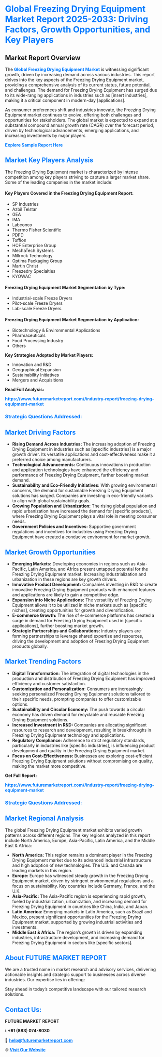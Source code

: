 <h1 style="color: #007BFF;">Global Freezing Drying Equipment Market Report 2025-2033: Driving Factors, Growth Opportunities, and Key Players</h1>

<section id="overview">
<h2>Market Report Overview</h2>
<p>The <a href="https://www.futuremarketreport.com//industry-report/freezing-drying-equipment-market" style="color: #007BFF; text-decoration: none;"><strong>Global Freezing Drying Equipment Market</strong></a> is witnessing significant growth, driven by increasing demand across various industries. This report delves into the key aspects of the Freezing Drying Equipment market, providing a comprehensive analysis of its current status, future potential, and challenges. The demand for Freezing Drying Equipment has surged due to its wide-ranging applications in industries such as [insert industries], making it a critical component in modern-day [applications].</p>
<p>As consumer preferences shift and industries innovate, the Freezing Drying Equipment market continues to evolve, offering both challenges and opportunities for stakeholders. The global market is expected to expand at a substantial compound annual growth rate (CAGR) over the forecast period, driven by technological advancements, emerging applications, and increasing investments by major players.</p>
</section>

<section id="overview">
<p><a href="https://www.futuremarketreport.com//request-sample/reportId=50458" style="color: #007BFF; text-decoration: none;"><strong>Explore Sample Report Here</strong></a></p>
</section>

<section id="key-players">
<h2 style="color: #007BFF;">Market Key Players Analysis</h2>
<p>The Freezing Drying Equipment market is characterized by intense competition among key players striving to capture a larger market share. Some of the leading companies in the market include:</p>
<h4>Key Players Covered in the Freezing Drying Equipment Report:</h4>
<ul><li>SP Industries</li><li>Azbil Telstar</li><li>GEA</li><li>IMA</li><li>Labconco</li><li>Thermo Fisher Scientific</li><li>PDFD</li><li>Tofflon</li><li>HOF Enterprise Group</li><li>MechaTech Systems</li><li>Millrock Technology</li><li>Optima Packaging Group</li><li>Martin Christ</li><li>Freezedry Specialties</li><li>KYOWAC</li></ul>
<h4>Freezing Drying Equipment Market Segmentation by Type:</h4>
<ul><li>Industrial-scale Freeze Dryers</li><li>Pilot-scale Freeze Dryers</li><li>Lab-scale Freeze Dryers</li></ul>

<h4>Freezing Drying Equipment Market Segmentation by Application:</h4>
<ul><li>Biotechnology &amp; Environmental Applications</li><li>Pharmaceuticals</li><li>Food Processing Industry</li><li>Others</li></ul>
<p><strong>Key Strategies Adopted by Market Players:</strong></p>
<ul>
<li>Innovation and R&D</li>
<li>Geographical Expansion</li>
<li>Sustainability Initiatives</li>
<li>Mergers and Acquisitions</li>
</ul>
</section>

<section>
<p><strong>Read Full Analysis: </strong></p><a href="https://www.futuremarketreport.com//industry-report/freezing-drying-equipment-market" style="color: #007BFF; text-decoration: none;"><strong>https://www.futuremarketreport.com//industry-report/freezing-drying-equipment-market</strong></a>
<h3 style="color: #007BFF;">Strategic Questions Addressed:</h3>
</section>

<section id="driving-factors">
<h2 style="color: #007BFF;">Market Driving Factors</h2>
<ul>
<li><strong>Rising Demand Across Industries:</strong> The increasing adoption of Freezing Drying Equipment in industries such as [specific industries] is a major growth driver. Its versatile applications and cost-effectiveness make it a preferred choice among manufacturers.</li>
<li><strong>Technological Advancements:</strong> Continuous innovations in production and application technologies have enhanced the efficiency and performance of Freezing Drying Equipment, further boosting market demand.</li>
<li><strong>Sustainability and Eco-Friendly Initiatives:</strong> With growing environmental concerns, the demand for sustainable Freezing Drying Equipment solutions has surged. Companies are investing in eco-friendly variants to align with global sustainability goals.</li>
<li><strong>Growing Population and Urbanization:</strong> The rising global population and rapid urbanization have increased the demand for [specific products], where Freezing Drying Equipment plays a vital role in meeting consumer needs.</li>
<li><strong>Government Policies and Incentives:</strong> Supportive government regulations and incentives for industries using Freezing Drying Equipment have created a conducive environment for market growth.</li>
</ul>
</section>

<section id="growth-opportunities">
<h2 style="color: #007BFF;">Market Growth Opportunities</h2>
<ul>
<li><strong>Emerging Markets:</strong> Developing economies in regions such as Asia-Pacific, Latin America, and Africa present untapped potential for the Freezing Drying Equipment market. Increasing industrialization and urbanization in these regions are key growth drivers.</li>
<li><strong>Innovative Product Development:</strong> Companies investing in R&D to create innovative Freezing Drying Equipment products with enhanced features and applications are likely to gain a competitive edge.</li>
<li><strong>Expansion into Niche Applications:</strong> The versatility of Freezing Drying Equipment allows it to be utilized in niche markets such as [specific niches], creating opportunities for growth and diversification.</li>
<li><strong>E-commerce Growth:</strong> The rise of e-commerce platforms has created a surge in demand for Freezing Drying Equipment used in [specific applications], further boosting market growth.</li>
<li><strong>Strategic Partnerships and Collaborations:</strong> Industry players are forming partnerships to leverage shared expertise and resources, driving the development and adoption of Freezing Drying Equipment products globally.</li>
</ul>
</section>

<section id="trending-factors">
<h2 style="color: #007BFF;">Market Trending Factors</h2>
<ul>
<li><strong>Digital Transformation:</strong> The integration of digital technologies in the production and distribution of Freezing Drying Equipment has improved efficiency and customer satisfaction.</li>
<li><strong>Customization and Personalization:</strong> Consumers are increasingly seeking personalized Freezing Drying Equipment solutions tailored to their specific needs, prompting companies to offer customizable options.</li>
<li><strong>Sustainability and Circular Economy:</strong> The push towards a circular economy has driven demand for recyclable and reusable Freezing Drying Equipment solutions.</li>
<li><strong>Increased Investment in R&D:</strong> Companies are allocating significant resources to research and development, resulting in breakthroughs in Freezing Drying Equipment technology and applications.</li>
<li><strong>Regulatory Compliance:</strong> Adherence to strict regulatory standards, particularly in industries like [specific industries], is influencing product development and quality in the Freezing Drying Equipment market.</li>
<li><strong>Focus on Cost-Effectiveness:</strong> Businesses are exploring cost-efficient Freezing Drying Equipment solutions without compromising on quality, making the market more competitive.</li>
</ul>
</section>

<section>
<p><strong>Get Full Report: </strong></p><a href="https://www.futuremarketreport.com//industry-report/freezing-drying-equipment-market" style="color: #007BFF; text-decoration: none;"><strong>https://www.futuremarketreport.com//industry-report/freezing-drying-equipment-market</strong></a>
<h3 style="color: #007BFF;">Strategic Questions Addressed:</h3>
</section>


<section id="regional-analysis">
<h2 style="color: #007BFF;">Market Regional Analysis</h2>
<p>The global Freezing Drying Equipment market exhibits varied growth patterns across different regions. The key regions analyzed in this report include North America, Europe, Asia-Pacific, Latin America, and the Middle East & Africa:</p>
<ul>
<li><strong>North America:</strong> This region remains a dominant player in the Freezing Drying Equipment market due to its advanced industrial infrastructure and high adoption of new technologies. The U.S. and Canada are leading markets in this region.</li>
<li><strong>Europe:</strong> Europe has witnessed steady growth in the Freezing Drying Equipment market, driven by stringent environmental regulations and a focus on sustainability. Key countries include Germany, France, and the U.K.</li>
<li><strong>Asia-Pacific:</strong> The Asia-Pacific region is experiencing rapid growth, fueled by industrialization, urbanization, and increasing demand for Freezing Drying Equipment in countries like China, India, and Japan.</li>
<li><strong>Latin America:</strong> Emerging markets in Latin America, such as Brazil and Mexico, present significant opportunities for the Freezing Drying Equipment market, supported by growing industrial activities and investments.</li>
<li><strong>Middle East & Africa:</strong> The region’s growth is driven by expanding industries, infrastructure development, and increasing demand for Freezing Drying Equipment in sectors like [specific sectors].</li>
</ul>
</section>

<footer>
<h2 style="color: #007BFF;">About FUTURE MARKET REPORT</h2>
<p>We are a trusted name in market research and advisory services, delivering actionable insights and strategic support to businesses across diverse industries. Our expertise lies in offering:</p>

<p>Stay ahead in today’s competitive landscape with our tailored research solutions.</p>

<h2 style="color: #007BFF;">Contact Us:</h2>
<p><strong>FUTURE MARKET REPORT</strong></p>
<p>📞 <strong>+91 (883) 074-8030</strong></p>
<p>📧 <strong><a href="mailto:help@futuremarketreport.com" style="color: #007BFF;">help@futuremarketreport.com</a></strong></p>
<p>🌐 <strong><a href="https://www.futuremarketreport.com/" style="color: #007BFF;">Visit Our Website</a></strong></p>
</footer>